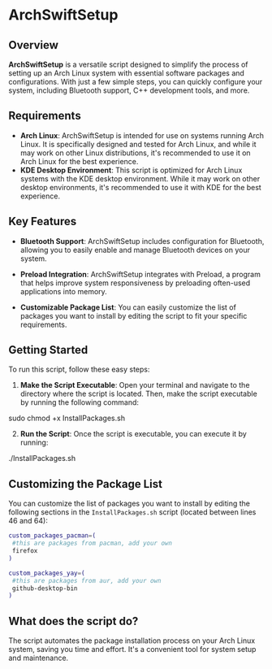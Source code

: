 # ArchSwiftSetup

## Overview

**ArchSwiftSetup** is a versatile script designed to simplify the process of setting up an Arch Linux system with essential software packages and configurations. With just a few simple steps, you can quickly configure your system, including Bluetooth support, C++ development tools, and more.

## Requirements

- **Arch Linux**: ArchSwiftSetup is intended for use on systems running Arch Linux. It is specifically designed and tested for Arch Linux, and while it may work on other Linux distributions, it's recommended to use it on Arch Linux for the best experience.
- **KDE Desktop Environment**: This script is optimized for Arch Linux systems with the KDE desktop environment. While it may work on other desktop environments, it's recommended to use it with KDE for the best experience.

## Key Features

- **Bluetooth Support**: ArchSwiftSetup includes configuration for Bluetooth, allowing you to easily enable and manage Bluetooth devices on your system.

- **Preload Integration**: ArchSwiftSetup integrates with Preload, a program that helps improve system responsiveness by preloading often-used applications into memory.

- **Customizable Package List**: You can easily customize the list of packages you want to install by editing the script to fit your specific requirements.


## Getting Started

To run this script, follow these easy steps:

1. **Make the Script Executable**: Open your terminal and navigate to the directory where the script is located. Then, make the script executable by running the following command:

sudo chmod +x InstallPackages.sh


2. **Run the Script**: Once the script is executable, you can execute it by running:

./InstallPackages.sh

## Customizing the Package List

You can customize the list of packages you want to install by editing the following sections in the `InstallPackages.sh` script (located between lines 46 and 64):

```bash
custom_packages_pacman=(
 #this are packages from pacman, add your own
 firefox
)

custom_packages_yay=(
 #this are packages from aur, add your own
 github-desktop-bin
)
```




## What does the script do?

The script automates the package installation process on your Arch Linux system, saving you time and effort. It's a convenient tool for system setup and maintenance.


